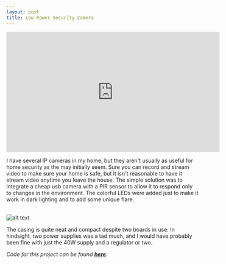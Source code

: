 ```yaml
---
layout: post
title: Low Power Security Camera
---
```

<iframe width="560" height="315" src="https://www.youtube-nocookie.com/embed/_G1y78guTC0?rel=0" frameborder="0" allow="autoplay; encrypted-media" allowfullscreen></iframe>

I have several IP cameras in my home, but they aren't usually as useful for home security as the may initially seem. Sure you can record and stream video to make sure your home is safe, but it isn't reasonable to have it stream video anytime you leave the house. The simple solution was to integrate a cheap usb camera with a PIR sensor to allow it to respond only to changes in the environment. The colorful LEDs were added just to make it work in dark lighting and to add some unique flare.  
<br />

![alt text](/assets/projects/camera.jpg)


The casing is quite neat and compact despite two boards in use. In hindsight, two power supplies was a tad much, and I would have probably been fine with just the 40W supply and a regulator or two.



*Code for this project can be found **[here](https://github.com/sshafeez/securityCamera)**.*
